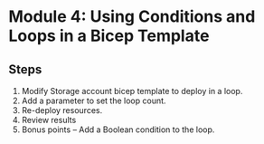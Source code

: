 # Module 4: Using Conditions and Loops in a Bicep Template

## Steps

1. Modify Storage account bicep template to deploy in a loop.
2. Add a parameter to set the loop count.
3. Re-deploy resources.
4. Review results
5. Bonus points – Add a Boolean condition to the loop.
